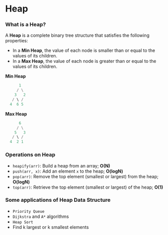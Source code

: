 # Heap
### What is a Heap?
A **Heap** is a complete binary tree structure that satisfies the following properties:
- In a **Min Heap**, the value of each node is smaller than or equal to the values of its children.
- In a **Max Heap**, the value of each node is greater than or equal to the values of its children.

**Min Heap**
```python
      1
     / \
    3   2
   / \ / 
  4  6 5
```

**Max Heap**
```python
      6
     / \
    5   3
   / \ /
  4  2 1
```

### Operations on Heap
- `heapify(arr)`: Build a heap from an array; **O(N)**
- `push(arr, x)`: Add an element `x` to the heap; **O(logN)**
- `pop(arr)`: Remove the top element (smallest or largest) from the heap; **O(logN)**
- `top(arr)`: Retrieve the top element (smallest or largest) of the heap; **O(1)**

### Some applications of Heap Data Structure
- `Priority Queue`
- `Dijkstra` and `A*` algorithms
- `Heap Sort`
- Find k largest or k smallest elements
